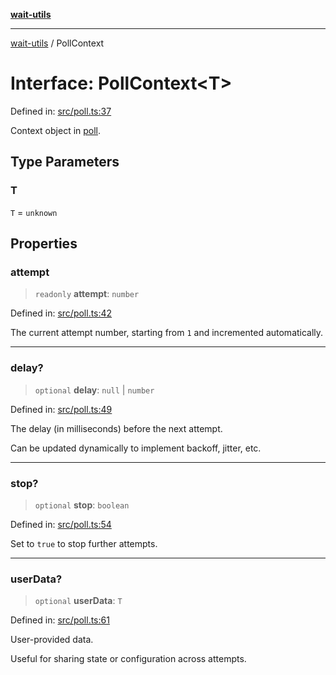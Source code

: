 [**wait-utils**](../README.md)

***

[wait-utils](../globals.md) / PollContext

# Interface: PollContext\<T\>

Defined in: [src/poll.ts:37](https://github.com/havelessbemore/wait-utils/blob/15dbd61dba9c072aaada4b9cdc5ac16d88e7000e/src/poll.ts#L37)

Context object in [poll](../functions/poll.md).

## Type Parameters

### T

`T` = `unknown`

## Properties

### attempt

> `readonly` **attempt**: `number`

Defined in: [src/poll.ts:42](https://github.com/havelessbemore/wait-utils/blob/15dbd61dba9c072aaada4b9cdc5ac16d88e7000e/src/poll.ts#L42)

The current attempt number, starting from `1` and incremented automatically.

***

### delay?

> `optional` **delay**: `null` \| `number`

Defined in: [src/poll.ts:49](https://github.com/havelessbemore/wait-utils/blob/15dbd61dba9c072aaada4b9cdc5ac16d88e7000e/src/poll.ts#L49)

The delay (in milliseconds) before the next attempt.

Can be updated dynamically to implement backoff, jitter, etc.

***

### stop?

> `optional` **stop**: `boolean`

Defined in: [src/poll.ts:54](https://github.com/havelessbemore/wait-utils/blob/15dbd61dba9c072aaada4b9cdc5ac16d88e7000e/src/poll.ts#L54)

Set to `true` to stop further attempts.

***

### userData?

> `optional` **userData**: `T`

Defined in: [src/poll.ts:61](https://github.com/havelessbemore/wait-utils/blob/15dbd61dba9c072aaada4b9cdc5ac16d88e7000e/src/poll.ts#L61)

User-provided data.

Useful for sharing state or configuration across attempts.
